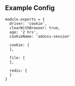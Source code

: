 

## Example Config

```
module.exports = {
  driver: 'cookie',
  clearWithBrowser: true,
  age: '2 hrs',
  cookieName: 'adonis-session'

  cookie: {
  },

  file: {
  },

  redis: {
  }
}
```
